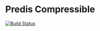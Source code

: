 # Predis Compressible

[![Build Status](https://travis-ci.org/b1rdex/predis-compressible.svg?branch=master)](https://travis-ci.org/b1rdex/predis-compressible)
